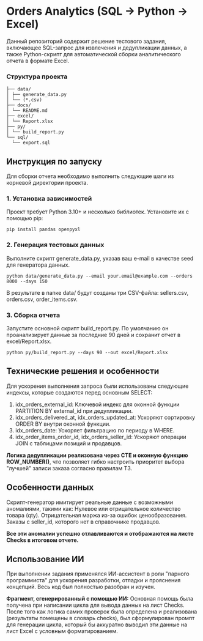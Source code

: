 # Orders Analytics (SQL → Python → Excel)

Данный репозиторий содержит решение тестового задания, включающее SQL-запрос для извлечения и дедупликации данных, а также Python-скрипт для автоматической сборки аналитического отчета в формате Excel.

### Структура проекта
```
├── data/
│ ├── generate_data.py
│ └── (*.csv)
├── docs/
│ └── README.md
├── excel/
│ └── Report.xlsx
├── py/
│ └── build_report.py
└── sql/
  └── export.sql
```

## Инструкция по запуску

Для сборки отчета необходимо выполнить следующие шаги из корневой директории проекта.

### 1. Установка зависимостей
Проект требует Python 3.10+ и несколько библиотек. Установите их с помощью pip:
```
pip install pandas openpyxl
```
### 2. Генерация тестовых данных
Выполните скрипт generate_data.py, указав ваш e-mail в качестве seed для генератора данных.
```
python data/generate_data.py --email your.email@example.com --orders 8000 --days 150
```
В результате в папке data/ будут созданы три CSV-файла: sellers.csv, orders.csv, order_items.csv.
### 3. Сборка отчета
Запустите основной скрипт build_report.py. По умолчанию он проанализирует данные за последние 90 дней и сохранит отчет в excel/Report.xlsx.
```
python py/build_report.py --days 90 --out excel/Report.xlsx
```

## Технические решения и особенности
Для ускорения выполнения запроса были использованы следующие индексы, которые создаются перед основным SELECT:
1) idx_orders_external_id: Ключевой индекс для оконной функции PARTITION BY external_id при дедупликации.
2) idx_orders_delivered_at, idx_orders_updated_at: Ускоряют сортировку ORDER BY внутри оконной функции.
3) idx_orders_date: Ускоряет фильтрацию по периоду в WHERE.
4) idx_order_items_order_id, idx_orders_seller_id: Ускоряют операции JOIN с таблицами позиций и продавцов.

**Логика дедупликации реализована через CTE и оконную функцию ROW_NUMBER()**, что позволяет гибко настроить приоритет выбора "лучшей" записи заказа согласно правилам ТЗ.

## Особенности данных
Скрипт-генератор имитирует реальные данные с возможными аномалиями, такими как:
Нулевое или отрицательное количество товара (qty).
Отрицательная маржа из-за ошибок ценообразования.
Заказы с seller_id, которого нет в справочнике продавцов.

**Все эти аномалии успешно отлавливаются и отображаются на листе Checks в итоговом отчете.**

## Использование ИИ
При выполнении задания применялся ИИ-ассистент в роли "парного программиста" для ускорения разработки, отладки и прояснения концепций. Весь код был полностью разобран и изучен.

**Фрагмент, сгенерированный с помощью ИИ:**
Основная помощь была получена при написании цикла для вывода данных на лист Checks. После того как логика самих проверок была определена и реализована (результаты помещены в словарь checks), был сформулирован промпт для генерации цикла, который бы аккуратно выводил эти данные на лист Excel с условным форматированием.

